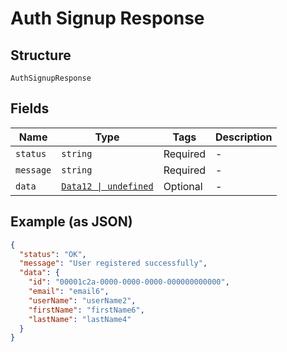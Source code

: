 
# Auth Signup Response

## Structure

`AuthSignupResponse`

## Fields

| Name | Type | Tags | Description |
|  --- | --- | --- | --- |
| `status` | `string` | Required | - |
| `message` | `string` | Required | - |
| `data` | [`Data12 \| undefined`](../../doc/models/data-12.md) | Optional | - |

## Example (as JSON)

```json
{
  "status": "OK",
  "message": "User registered successfully",
  "data": {
    "id": "00001c2a-0000-0000-0000-000000000000",
    "email": "email6",
    "userName": "userName2",
    "firstName": "firstName6",
    "lastName": "lastName4"
  }
}
```

